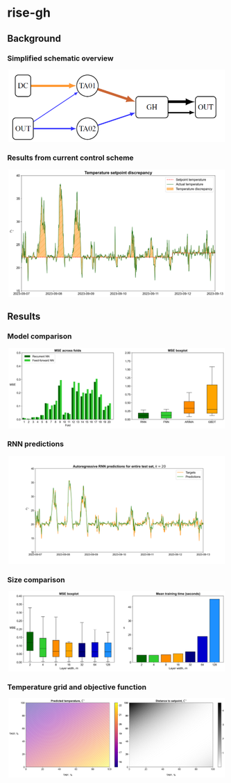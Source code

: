 # rise-gh

## Background

### Simplified schematic overview
<p align="center">
  <img src=https://github.com/oStglnd/rise-gh/blob/main/nn_models/plots/setup.png?raw=true width="500" title="model comp">
</p>

### Results from current control scheme
<p align="center">
  <img src=https://github.com/oStglnd/rise-gh/blob/main/nn_models/plots/model_background_1.png?raw=true width="500" title="model comp">
</p>

## Results

### Model comparison

<p align="center">
  <img src=https://github.com/oStglnd/rise-gh/blob/main/nn_models/plots/k_fold_model_comp.png?raw=true width="500" title="model comp">
</p>

### RNN predictions

<p align="center">
  <img src=https://github.com/oStglnd/rise-gh/blob/main/nn_models/plots/rnn_preds.png?raw=true width="500" title="model comp">
</p>

### Size comparison

<p align="center">
  <img src=https://github.com/oStglnd/rise-gh/blob/main/nn_models/plots/model_size_comp.png?raw=true width="500" title="model comp">
</p>

### Temperature grid and objective function

<p align="center">
  <img src=https://github.com/oStglnd/rise-gh/blob/main/nn_models/plots/temp_grid.png?raw=true width="500" title="model comp">
</p>